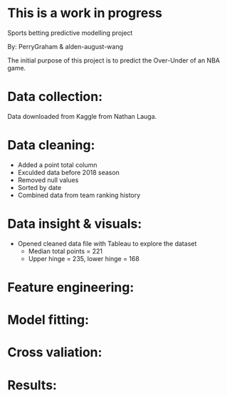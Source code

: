 
# This is a work in progress

Sports betting predictive modelling project

By: PerryGraham & alden-august-wang

The initial purpose of this project is to predict the Over-Under of an NBA game. 

# Data collection:
Data downloaded from Kaggle from Nathan Lauga. 
# Data cleaning:
* Added a point total column
* Exculded data before 2018 season 
* Removed null values
* Sorted by date 
* Combined data from team ranking history
# Data insight & visuals:
* Opened cleaned data file with Tableau to explore the dataset 
    + Median total points = 221
    + Upper hinge = 235, lower hinge = 168
# Feature engineering:

# Model fitting:

# Cross valiation:

# Results:
